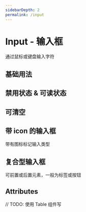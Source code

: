 ```yaml
---
sidebarDepth: 2
permalink: /input
---
```


# Input - 输入框
通过鼠标或键盘输入字符

## 基础用法

<ClientOnly>
  <input-demo type="basic"/>
</ClientOnly>

## 禁用状态 & 可读状态

<ClientOnly>
  <input-demo type="disabledAndReadonly"/>
</ClientOnly>

## 可清空

<ClientOnly>
  <input-demo type="clearable"/>
</ClientOnly>

## 带 icon 的输入框
带有图标标记输入类型

<ClientOnly>
  <input-demo type="icon"/>
</ClientOnly>

## 复合型输入框
可前置或后置元素，一般为标签或按钮

<ClientOnly>
  <input-demo type="mixed"/>
</ClientOnly>

## Attributes

// TODO: 使用 Table 组件写

